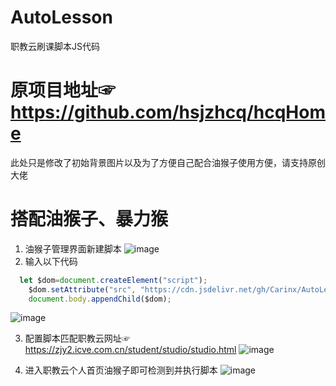 # AutoLesson
职教云刷课脚本JS代码

# 原项目地址☞https://github.com/hsjzhcq/hcqHome
此处只是修改了初始背景图片以及为了方便自己配合油猴子使用方便，请支持原创大佬

# 搭配油猴子、暴力猴
1. 油猴子管理界面新建脚本
![image](https://user-images.githubusercontent.com/49282008/156167124-d48d30aa-3653-40d3-a8e1-ad693f7fd6af.png)
2. 输入以下代码
```JavaScript
  let $dom=document.createElement("script");
    $dom.setAttribute("src", "https://cdn.jsdelivr.net/gh/Carinx/AutoLesson@master/autoLesson.js");
    document.body.appendChild($dom);
```
![image](https://user-images.githubusercontent.com/49282008/156168310-0743863f-de04-4bc6-9ac7-7e9967a13d4a.png)

3. 配置脚本匹配职教云网址☞https://zjy2.icve.com.cn/student/studio/studio.html
![image](https://user-images.githubusercontent.com/49282008/156168460-6567e0e5-5836-4e3a-9c8d-748ec8276b5c.png)

4. 进入职教云个人首页油猴子即可检测到并执行脚本
![image](https://user-images.githubusercontent.com/49282008/156168938-d3e928bd-3b95-4de4-b3e1-b5e7f0ab4f36.png)


